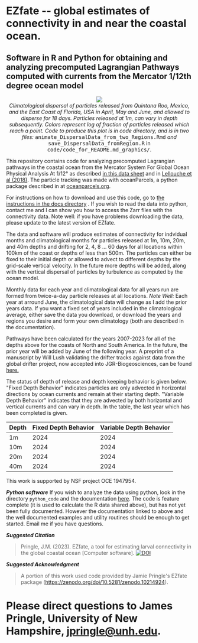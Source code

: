 # EZfate -- global estimates of connectivity in and near the coastal ocean. 

## Software in R and Python for obtaining and analyzing precomputed Lagrangian Pathways computed with currents from the Mercator 1/12th degree ocean model

<p align="center">
  <img src="https://jamiepringle.github.io/EZfate/twoStarts_EastFL_MxQR_AprMayJun.gif"><br>
  <em>Climatological dispersal of particles released from Quintana Roo, Mexico, and the East Coast of Florida, USA in April, May and June, and allowed to disperse for 18 days. Particles released at 1m, can vary in depth subsequently. Colors represent log of fraction of particles released which reach a point. Code to produce this plot is in code directory, and is in two files:</em> <tt>animate_DispersalData_from_two_Regions.Rmd</tt> <em>and</em> <tt>save_DispersalData_fromRegion.R</tt> in <tt>code/code_for_README.md_graphics/</tt>.
</p> 

This repository contains code for analyzing precomputed Lagrangian pathways in the coastal ocean from the Mercator System For Global Ocean Physical Analysis At 1/12° as described [in this data sheet](https://www.mercator-ocean.eu/wp-content/uploads/2017/02/SYSTEM-sheet-_PSY4V3R1_2017.pdf) and in [Lellouche et al (2018)](https://os.copernicus.org/articles/14/1093/2018/). The particle tracking was made with oceanParcels, a python package described in at [oceanparcels.org](https://oceanparcels.org/).

For instructions on how to download and use this code, go to [the instructions in the docs directory](https://jamiepringle.github.io/EZfate/) . If you wish to read the data into python, contact me and I can show you how to access the Zarr files with the connectivity data. Note well: if you have problems downloading the data, please update to the latest version of EZfate.

The data and software will produce estimates of connectivity for indvidual months and climatological months for particles released at 1m, 10m, 20m, and 40m depths and drifting for 2, 4, 8 ... 60 days for all locations within 100km of the coast or depths of less than 500m. The particles can either be fixed to their initial depth or allowed to advect to different depths by the grid-scale vertical velocity. In the future more depths will be added, along with the vertical dispersal of particles by turbulence as computed by the ocean model. 

Monthly data for each year and climatological data for all years run are formed from twice-a-day particle releases at all locations. *Note Well:* Each year at arround June, the climatological data will change as I add the prior years data. If you want a fixed set of years included in the climatological average, either save the data you download, or download the years and regions you desire and form your own climatology (both are described in the documentation).

Pathways have been calculated for the years 2007-2023 for all of the depths above for the coasts of North and South America. In the future, the prior year will be added by June of the following year. A preprint of a manuscript by Will Lush validating the drifter tracks against data from the global drifter project, now accepted into JGR-Biogeosciences, can be found [here.](https://essopenarchive.org/users/860936/articles/1252708-drifting-along-a-global-validation-of-climatologies-of-numerical-dispersal-over-the-continental-shelf-using-trajectories-from-the-global-drifter-program?commit=9a133c15e2e53a2d3182d53974e9b7ad17d0ff79)

The status of depth of release and depth keeping behavior is given below. "Fixed Depth Behavior" indicates particles are only advected in horizontal directions by ocean currents and remain at their starting depth. "Variable Depth Behavior" indicates that they are advected by both horizontal and vertical currents and can vary in depth. In the table, the last year which has been completed is given. 

|Depth|Fixed Depth Behavior|Variable Depth Behavior|
|-----|--------------------|-----------------------|
| 1m | 2024 | 2024 |
|10m | 2024 | 2024 |
|20m | 2024 | 2024 |
|40m | 2024 | 2024 |

This work is supported by NSF project OCE 1947954.  

**_Python software_**
If you wish to analyze the data using python, look in the directory `python_code` and the documentation [here](https://jamiepringle.github.io/EZfate/EZfate_python_guide.html). The code is feature complete (it is used to calculate the R data shared above), but has not yet been fully documented. However the documentation linked to above and the well documented examples and utility routines should be enough to get started. Email me if you have questions.  

**_Suggested Citation_**
> Pringle, J.M. (2023). EZfate, a tool for estimating larval connectivity in the global coastal ocean [Computer software].
> [![DOI](https://zenodo.org/badge/569445832.svg)](https://zenodo.org/doi/10.5281/zenodo.10214924)

**_Suggested Acknowledgment_**

> A portion of this work used code provided by Jamie Pringle's EZfate package (https://zenodo.org/doi/10.5281/zenodo.10214924).

# Please direct questions to James Pringle, University of New Hampshire, jpringle@unh.edu. 
